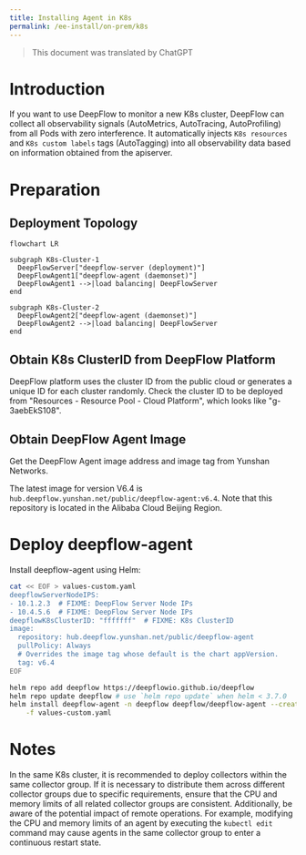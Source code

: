 ```yaml
---
title: Installing Agent in K8s
permalink: /ee-install/on-prem/k8s
---
```


> This document was translated by ChatGPT

# Introduction

If you want to use DeepFlow to monitor a new K8s cluster, DeepFlow can collect all observability signals (AutoMetrics, AutoTracing, AutoProfiling) from all Pods with zero interference. It automatically injects `K8s resources` and `K8s custom labels` tags (AutoTagging) into all observability data based on information obtained from the apiserver.

# Preparation

## Deployment Topology

```mermaid
flowchart LR

subgraph K8s-Cluster-1
  DeepFlowServer["deepflow-server (deployment)"]
  DeepFlowAgent1["deepflow-agent (daemonset)"]
  DeepFlowAgent1 -->|load balancing| DeepFlowServer
end

subgraph K8s-Cluster-2
  DeepFlowAgent2["deepflow-agent (daemonset)"]
  DeepFlowAgent2 -->|load balancing| DeepFlowServer
end
```

## Obtain K8s ClusterID from DeepFlow Platform

DeepFlow platform uses the cluster ID from the public cloud or generates a unique ID for each cluster randomly. Check the cluster ID to be deployed from "Resources - Resource Pool - Cloud Platform", which looks like "g-3aebEkS108".

## Obtain DeepFlow Agent Image

Get the DeepFlow Agent image address and image tag from Yunshan Networks.

The latest image for version V6.4 is `hub.deepflow.yunshan.net/public/deepflow-agent:v6.4`. Note that this repository is located in the Alibaba Cloud Beijing Region.

# Deploy deepflow-agent

Install deepflow-agent using Helm:

```bash
cat << EOF > values-custom.yaml
deepflowServerNodeIPS:
- 10.1.2.3  # FIXME: DeepFlow Server Node IPs
- 10.4.5.6  # FIXME: DeepFlow Server Node IPs
deepflowK8sClusterID: "fffffff"  # FIXME: K8s ClusterID
image:
  repository: hub.deepflow.yunshan.net/public/deepflow-agent
  pullPolicy: Always
  # Overrides the image tag whose default is the chart appVersion.
  tag: v6.4
EOF

helm repo add deepflow https://deepflowio.github.io/deepflow
helm repo update deepflow # use `helm repo update` when helm < 3.7.0
helm install deepflow-agent -n deepflow deepflow/deepflow-agent --create-namespace \
    -f values-custom.yaml
```

# Notes

In the same K8s cluster, it is recommended to deploy collectors within the same collector group. If it is necessary to distribute them across different collector groups due to specific requirements, ensure that the CPU and memory limits of all related collector groups are consistent. Additionally, be aware of the potential impact of remote operations. For example, modifying the CPU and memory limits of an agent by executing the `kubectl edit` command may cause agents in the same collector group to enter a continuous restart state.